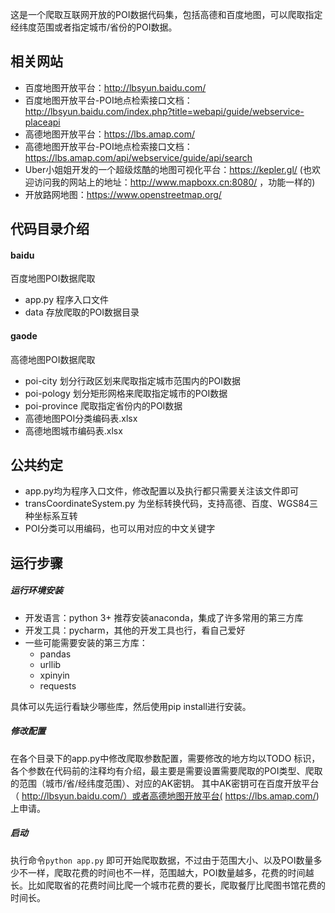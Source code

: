 这是一个爬取互联网开放的POI数据代码集，包括高德和百度地图，可以爬取指定经纬度范围或者指定城市/省份的POI数据。

## 相关网站
- 百度地图开放平台：http://lbsyun.baidu.com/
- 百度地图开放平台-POI地点检索接口文档：http://lbsyun.baidu.com/index.php?title=webapi/guide/webservice-placeapi
- 高德地图开放平台：https://lbs.amap.com/
- 高德地图开放平台-POI地点检索接口文档：https://lbs.amap.com/api/webservice/guide/api/search
- Uber小姐姐开发的一个超级炫酷的地图可视化平台：https://kepler.gl/   (也欢迎访问我的网站上的地址：http://www.mapboxx.cn:8080/ ，功能一样的)
- 开放路网地图：https://www.openstreetmap.org/

## 代码目录介绍
#### baidu
百度地图POI数据爬取

- app.py 程序入口文件
- data 存放爬取的POI数据目录

#### gaode
高德地图POI数据爬取

- poi-city 划分行政区划来爬取指定城市范围内的POI数据
- poi-pology 划分矩形网格来爬取指定城市的POI数据
- poi-province 爬取指定省份内的POI数据
- 高德地图POI分类编码表.xlsx 
- 高德地图城市编码表.xlsx


## 公共约定
- app.py均为程序入口文件，修改配置以及执行都只需要关注该文件即可
- transCoordinateSystem.py 为坐标转换代码，支持高德、百度、WGS84三种坐标系互转
- POI分类可以用编码，也可以用对应的中文关键字

## 运行步骤

##### 运行环境安装

- 开发语言：python 3+     推荐安装anaconda，集成了许多常用的第三方库
- 开发工具：pycharm，其他的开发工具也行，看自己爱好
- 一些可能需要安装的第三方库：
    - pandas
    - urllib
    - xpinyin
    - requests

具体可以先运行看缺少哪些库，然后使用pip install进行安装。




##### 修改配置
在各个目录下的app.py中修改爬取参数配置，需要修改的地方均以TODO 标识，各个参数在代码前的注释均有介绍，最主要是需要设置需要爬取的POI类型、爬取的范围（城市/省/经纬度范围）、对应的AK密钥。   其中AK密钥可在百度开放平台（
http://lbsyun.baidu.com/）或者高德地图开放平台(
https://lbs.amap.com/)上申请。



##### 启动
执行命令`python app.py` 即可开始爬取数据，不过由于范围大小、以及POI数量多少不一样，爬取花费的时间也不一样，范围越大，POI数量越多，花费的时间越长。比如爬取省的花费时间比爬一个城市花费的要长，爬取餐厅比爬图书馆花费的时间长。     